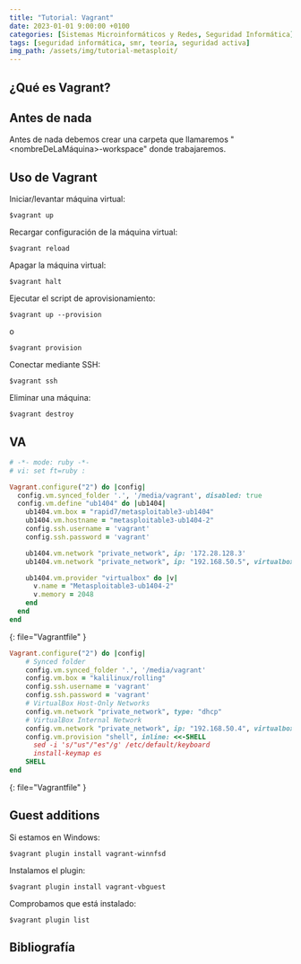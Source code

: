 ```yaml
---
title: "Tutorial: Vagrant"
date: 2023-01-01 9:00:00 +0100
categories: [Sistemas Microinformáticos y Redes, Seguridad Informática]
tags: [seguridad informática, smr, teoría, seguridad activa]
img_path: /assets/img/tutorial-metasploit/
---
```


## ¿Qué es Vagrant?

## Antes de nada

Antes de nada debemos crear una carpeta que llamaremos "<nombreDeLaMáquina>-workspace" donde trabajaremos.

## Uso de Vagrant

Iniciar/levantar máquina virtual:

```console
$vagrant up
```

Recargar configuración de la máquina virtual:

```console
$vagrant reload
```

Apagar la máquina virtual:

```console
$vagrant halt
```

Ejecutar el script de aprovisionamiento:

```console
$vagrant up --provision
```

o 

```console
$vagrant provision
```

Conectar mediante SSH:

```console
$vagrant ssh
```

Eliminar una máquina:

```console
$vagrant destroy
```

## VA

```ruby
# -*- mode: ruby -*-
# vi: set ft=ruby :

Vagrant.configure("2") do |config|
  config.vm.synced_folder '.', '/media/vagrant', disabled: true
  config.vm.define "ub1404" do |ub1404|
    ub1404.vm.box = "rapid7/metasploitable3-ub1404"
    ub1404.vm.hostname = "metasploitable3-ub1404-2"
    config.ssh.username = 'vagrant'
    config.ssh.password = 'vagrant'

    ub1404.vm.network "private_network", ip: '172.28.128.3'
    ub1404.vm.network "private_network", ip: "192.168.50.5", virtualbox__intnet: true

    ub1404.vm.provider "virtualbox" do |v|
      v.name = "Metasploitable3-ub1404-2"
      v.memory = 2048
    end
  end
end
```
{: file="Vagrantfile" }

```ruby
Vagrant.configure("2") do |config|
    # Synced folder
    config.vm.synced_folder '.', '/media/vagrant'
    config.vm.box = "kalilinux/rolling"
    config.ssh.username = 'vagrant'
    config.ssh.password = 'vagrant'
    # VirtualBox Host-Only Networks
    config.vm.network "private_network", type: "dhcp"
    # VirtualBox Internal Network
    config.vm.network "private_network", ip: "192.168.50.4", virtualbox__intnet: true
    config.vm.provision "shell", inline: <<-SHELL
      sed -i 's/"us"/"es"/g' /etc/default/keyboard
      install-keymap es
    SHELL
end
```
{: file="Vagrantfile" }

## Guest additions


Si estamos en Windows:

```console
$vagrant plugin install vagrant-winnfsd
```

Instalamos el plugin:

```console
$vagrant plugin install vagrant-vbguest
```


Comprobamos que está instalado:

```console
$vagrant plugin list
```

## Bibliografía

